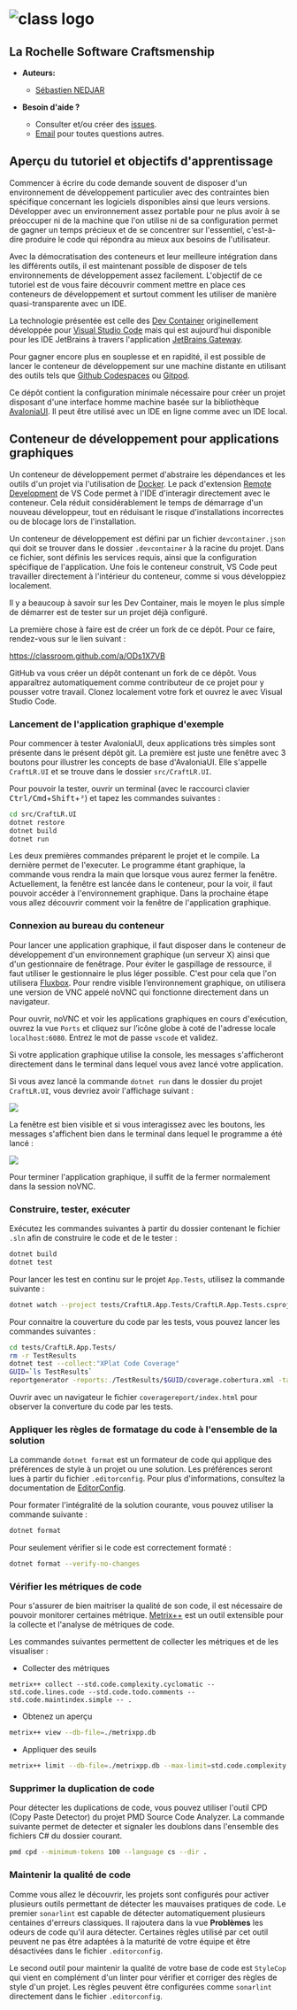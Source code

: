 # <img src="https://raw.githubusercontent.com/CraftLR/workshop-git/main/src/main/resources/assets/logo.png" alt="class logo" class="logo"/> 

## La Rochelle Software Craftsmenship

* **Auteurs:**

  * [Sébastien NEDJAR](mailto:sebastien.nedjar@univ-amu.fr)

* **Besoin d'aide ?**

  * Consulter et/ou créer des [issues](https://github.com/CraftLR/RemoteDevelopmentCsharpWithAvaloniaUI/issues).
  * [Email](mailto:sebastien.nedjar@univ-amu.fr) pour toutes questions autres.

## Aperçu du tutoriel et objectifs d'apprentissage

Commencer à écrire du code demande souvent de disposer d'un environnement de développement particulier avec des contraintes bien spécifique concernant les logiciels disponibles ainsi que leurs versions. Développer avec un environnement assez portable pour ne plus avoir à se préoccuper ni de la machine que l'on utilise ni de sa configuration permet de gagner un temps précieux et de se concentrer sur l'essentiel, c'est-à-dire produire le code qui répondra au mieux aux besoins de l'utilisateur. 

Avec la démocratisation des conteneurs et leur meilleure intégration dans les différents outils, il est maintenant possible de disposer de tels environnements de développement assez facilement. L'objectif de ce tutoriel est de vous faire découvrir comment mettre en place ces conteneurs de développement et surtout comment les utiliser de manière quasi-transparente avec un IDE.

La technologie présentée est celle des [Dev Container](https://code.visualstudio.com/docs/devcontainers/containers) originellement développée pour [Visual Studio Code](https://code.visualstudio.com/docs/) mais qui est aujourd’hui disponible pour les IDE JetBrains à travers l'application [JetBrains Gateway](https://www.jetbrains.com/fr-fr/remote-development/gateway/).

Pour gagner encore plus en souplesse et en rapidité, il est possible de lancer le conteneur de développement sur une machine distante en utilisant des outils tels que [Github Codespaces](https://github.com/features/codespaces) ou [Gitpod](https://www.gitpod.io/).

Ce dépôt contient la configuration minimale nécessaire pour créer un projet disposant d'une interface homme machine basée sur la bibliothèque [AvaloniaUI](https://avaloniaui.net/). Il peut être utilisé avec un IDE en ligne comme avec un IDE local.

## Conteneur de développement pour applications graphiques

Un conteneur de développement permet d'abstraire les dépendances et les outils d'un projet via l'utilisation de [Docker](https://www.docker.com/). Le pack d'extension [Remote Development](https://marketplace.visualstudio.com/items?itemName=ms-vscode-remote.vscode-remote-extensionpack) de VS Code permet à l'IDE d'interagir directement avec le conteneur. Cela réduit considérablement le temps de démarrage d'un nouveau développeur, tout en réduisant le risque d'installations incorrectes ou de blocage lors de l'installation.

Un conteneur de développement est défini par un fichier `devcontainer.json` qui doit se trouver dans le dossier `.devcontainer` à la racine du projet. Dans ce fichier, sont définis les services requis, ainsi que la configuration spécifique de l'application. Une fois le conteneur construit, VS Code peut travailler directement à l'intérieur du conteneur, comme si vous développiez localement. 

Il y a beaucoup à savoir sur les Dev Container, mais le moyen le plus simple de démarrer est de tester sur un projet déjà configuré.

La première chose à faire est de créer un fork de ce dépôt. Pour ce faire, rendez-vous sur le lien suivant :

<https://classroom.github.com/a/ODs1X7VB>

GitHub va vous créer un dépôt contenant un fork de ce dépôt. Vous apparaîtrez automatiquement comme contributeur de ce projet pour y pousser votre travail. Clonez localement votre fork et ouvrez le avec Visual Studio Code.

### Lancement de l'application graphique d'exemple
Pour commencer à tester AvaloniaUI, deux applications très simples sont présente dans le présent dépôt git. La première est juste une fenêtre avec 3 boutons pour illustrer les concepts de base d'AvaloniaUI. Elle s'appelle `CraftLR.UI` et se trouve dans le dossier `src/CraftLR.UI`.

Pour pouvoir la tester, ouvrir un terminal (avec le raccourci clavier  <kbd>Ctrl/Cmd</kbd>+<kbd>Shift</kbd>+<kbd>²</kbd>) et tapez les commandes suivantes : 
```sh
cd src/CraftLR.UI
dotnet restore
dotnet build
dotnet run
```
Les deux premières commandes préparent le projet et le compile. La dernière permet de l'executer. Le programme étant graphique, la commande vous rendra la main que lorsque vous aurez fermer la fenêtre. Actuellement, la fenêtre est lancée dans le conteneur, pour la voir, il faut pouvoir accéder à l'environnement graphique. Dans la prochaine étape vous allez découvrir comment voir la fenêtre de l'application graphique.

### Connexion au bureau du conteneur

Pour lancer une application graphique, il faut disposer dans le conteneur de développement d'un environnement graphique (un serveur X) ainsi que d'un gestionnaire de fenêtrage. Pour éviter le gaspillage de ressource, il faut utiliser le gestionnaire le plus léger possible. C'est pour cela que l'on utilisera [Fluxbox](http://fluxbox.org/). Pour rendre visible l’environnement graphique, on utilisera une version de VNC appelé noVNC qui fonctionne directement dans un navigateur.

Pour ouvrir, noVNC et voir les applications graphiques en cours d'exécution, ouvrez la vue `Ports` et cliquez sur l’icône globe à coté de l'adresse locale `localhost:6080`. Entrez le mot de passe `vscode` et validez.

Si votre application graphique utilise la console, les messages s'afficheront directement dans le terminal dans lequel vous avez lancé votre application.

Si vous avez lancé la commande `dotnet run` dans le dossier du projet `CraftLR.UI`, vous devriez avoir l'affichage suivant :

![](src/resources/assets/vue_fluxbox_novnc.png)

La fenêtre est bien visible et si vous interagissez avec les boutons, les messages s'affichent bien dans le terminal dans lequel le programme a été lancé :

![](src/resources/assets/vue_terminal_programme_exemple.png)

Pour terminer l'application graphique, il suffit de la fermer normalement dans la session noVNC.


### Construire, tester, exécuter

Exécutez les commandes suivantes à partir du dossier contenant le fichier `.sln` afin de construire le code et de le tester :

```sh
dotnet build
dotnet test
```
Pour lancer les test en continu sur le projet `App.Tests`, utilisez la commande suivante :

```sh
dotnet watch --project tests/CraftLR.App.Tests/CraftLR.App.Tests.csproj test
```

Pour connaitre la couverture du code par les tests, vous pouvez lancer les commandes suivantes :

```sh
cd tests/CraftLR.App.Tests/
rm -r TestResults
dotnet test --collect:"XPlat Code Coverage"
GUID=`ls TestResults`
reportgenerator -reports:./TestResults/$GUID/coverage.cobertura.xml -targetdir:"coveragereport" -reporttypes:Html
```

Ouvrir avec un navigateur le fichier `coveragereport/index.html` pour observer la converture du code par les tests. 


### Appliquer les règles de formatage du code à l'ensemble de la solution
La commande `dotnet format` est un formateur de code qui applique des préférences de style à un projet ou une solution. Les préférences seront lues à partir du fichier `.editorconfig`. Pour plus d'informations, consultez la documentation de [EditorConfig](https://editorconfig.org/).

Pour formater l'intégralité de la solution courante, vous pouvez utiliser la commande suivante :
```sh
dotnet format
```

Pour seulement vérifier si le code est correctement formaté :
```sh
dotnet format --verify-no-changes
```

### Vérifier les métriques de code
Pour s'assurer de bien maitriser la qualité de son code, il est nécessaire de pouvoir monitorer certaines métrique. [Metrix++](https://metrixplusplus.github.io/) est un outil extensible pour la collecte et l'analyse de métriques de code.

Les commandes suivantes permettent de collecter les métriques et de les visualiser :

- Collecter des métriques

```
metrix++ collect --std.code.complexity.cyclomatic --std.code.lines.code --std.code.todo.comments --std.code.maintindex.simple -- .
```

- Obtenez un aperçu
```sh
metrix++ view --db-file=./metrixpp.db
```
- Appliquer des seuils
```sh
metrix++ limit --db-file=./metrixpp.db --max-limit=std.code.complexity:cyclomatic:5 --max-limit=std.code.lines:code:25:function --max-limit=std.code.todo:comments:0 --max-limit=std.code.mi:simple:1
```

### Supprimer la duplication de code
Pour détecter les duplications de code, vous pouvez utiliser l'outil CPD (Copy Paste Detector) du projet PMD Source Code Analyzer.
La commande suivante permet de detecter et signaler les doublons dans l'ensemble des fichiers C# du dossier courant.
```sh
pmd cpd --minimum-tokens 100 --language cs --dir .
```
### Maintenir la qualité de code
Comme vous allez le découvrir, les projets sont configurés pour activer plusieurs outils permettant de détecter les mauvaises pratiques de code. Le premier `sonarlint` est capable de détecter automatiquement plusieurs centaines d'erreurs classiques. Il rajoutera dans la vue **Problèmes** les odeurs de code qu'il aura détecter. Certaines règles utilisé par cet outil peuvent ne pas être adaptées à la maturité de votre équipe et être désactivées dans le fichier `.editorconfig`.

Le second outil pour maintenir la qualité de votre base de code est `StyleCop` qui vient en complément d'un linter pour vérifier et corriger des règles de style d'un projet. Les règles peuvent être configurées comme `sonarlint` directement dans le fichier `.editorconfig`.